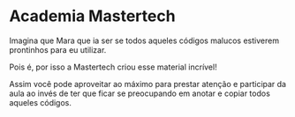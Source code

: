 # Academia Mastertech

Imagina que Mara que ia ser se todos aqueles códigos malucos estiverem prontinhos para eu utilizar.

Pois é, por isso a Mastertech criou esse material incrível!

Assim você pode aproveitar ao máximo para prestar atenção e participar da aula ao invés de ter que ficar se preocupando em anotar e copiar todos aqueles códigos.

